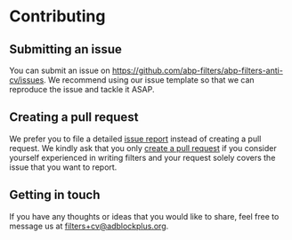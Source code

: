 # Contributing

## Submitting an issue

You can submit an issue on https://github.com/abp-filters/abp-filters-anti-cv/issues. We recommend using our issue template so that we can reproduce the issue and tackle it ASAP.
 
## Creating a pull request

We prefer you to file a detailed [issue report](https://github.com/abp-filters/abp-filters-anti-cv/issues) instead of creating a pull request. We kindly ask that you only [create a pull request](https://github.com/abp-filters/abp-filters-anti-cv/pulls) if you consider yourself experienced in writing filters and your request solely covers the issue that you want to report. 

## Getting in touch

If you have any thoughts or ideas that you would like to share, feel free to message us at filters+cv@adblockplus.org.
